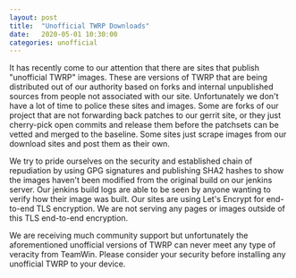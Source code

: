 ```yaml
---
layout: post
title:  "Unofficial TWRP Downloads"
date:   2020-05-01 10:30:00
categories: unofficial
---
```


It has recently come to our attention that there are sites that publish "unofficial TWRP" images. These are versions
of TWRP that are being distributed out of our authority based on forks and internal unpublished sources from people not associated with
our site. Unfortunately we don't have a lot of time to police these sites and images. Some are forks of our project that 
are not forwarding back patches to our gerrit site, or they just cherry-pick open commits and release them before the patchsets
can be vetted and merged to the baseline. Some sites just scrape images from our download sites and post them as their own.

We try to pride ourselves on the security and established chain of repudiation by using GPG signatures and publishing SHA2 hashes to show the
images haven't been modified from the original build on our jenkins server. Our jenkins build logs are able to be seen by anyone wanting
to verify how their image was built. Our sites are using Let's Encrypt for end-to-end TLS encryption. We are not serving any pages or images
outside of this TLS end-to-end encryption.

We are receiving much community support but unfortunately the aforementioned unofficial versions of TWRP can never meet any type of veracity
from TeamWin. Please consider your security before installing any unofficial TWRP to your device.
